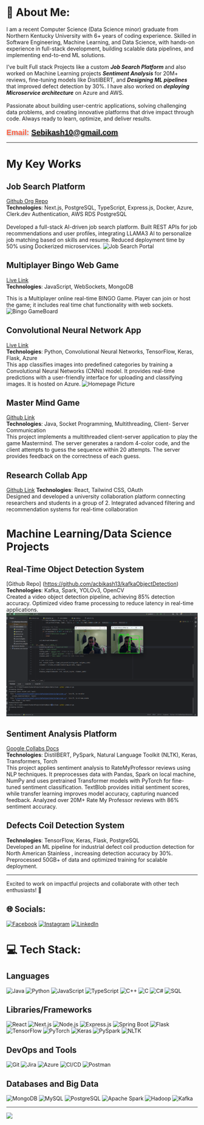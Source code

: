 # 💫 About Me:
I am a recent Computer Science (Data Science minor) graduate from Northern Kentucky University with 6+ years of coding experience. Skilled in Software Engineering, Machine Learning, and Data Science, with hands-on experience in full-stack development, building scalable data pipelines, and implementing end-to-end ML solutions.

I’ve  built Full stack Projects like a custom <strong> <i>Job Search Platform</i> </strong>  and also worked on Machine Learning projects <strong> <i>Sentiment Analysis</i></strong>  for 20M+ reviews, fine-tuning models like DistilBERT, and <strong> <i>Designing ML pipelines</i></strong>  that improved defect detection by 30%. I have also worked on <strong><i>deploying Microservice architecture</i></strong> on Azure and AWS. 
<br>
<br>
Passionate about building user-centric applications, solving challenging data problems, and creating innovative platforms that drive impact through code. Always ready to learn, optimize, and deliver results.
<br><br>
<strong style="color: #FF6347; font-family: 'Arial', sans-serif; font-size: 20px; text-shadow: 2px 2px 4px rgba(0,0,0,0.3);">
  Email: <a href="mailto:Sebikash10@gmail.com" style="color: #FF6347; text-decoration: none;">Sebikash10@gmail.com</a>
</strong>

<hr>

# My Key Works

## Job Search Platform  
[Github Org Repo](https://github.com/H1BMatch)
<br>
**Technologies**: Next.js, PostgreSQL, TypeScript, Express.js, Docker, Azure, Clerk.dev Authentication, AWS RDS PostgreSQL  
<br>
Developed a full-stack AI-driven job search platform. Built REST APIs for job recommendations and user profiles, integrating LLAMA3 AI to personalize job matching based on skills and resume. Reduced deployment time by 50% using Dockerized microservices.
![Job Search Portal](https://media.licdn.com/dms/image/v2/D5622AQHVo9l8OBs0Uw/feedshare-shrink_800/feedshare-shrink_800/0/1733835659983?e=1737590400&v=beta&t=rxvjufKP5Ibf5o8-WpVFYKDkMMLGHoO7VZ0Frcu9koo)

## Multiplayer Bingo Web Game
[Live Link](https://bingogame.azurewebsites.net/)
<br>
**Technologies**: JavaScript, WebSockets, MongoDB <br>

This is a Multiplayer online real-time BINGO Game. Player can join or host the game; it includes real time chat functionality with web sockets.  
![Bingo GameBoard](https://media.licdn.com/dms/image/v2/D562DAQHxmZW2NLcKJg/profile-treasury-image-shrink_800_800/profile-treasury-image-shrink_800_800/0/1730412950992?e=1735596000&v=beta&t=21H71BZiGs6XB1UDD9DxTfgDkUzusHrF2iBZM9sl4yo)

## Convolutional Neural Network App 
[Live Link](https://classiffyimages-d4g0bednaaaaevc8.eastus-01.azurewebsites.net/)
<br>
**Technologies**: Python, Convolutional Neural Networks,  TensorFlow, Keras, Flask, Azure<br>
This app classifies images into predefined categories by training a Convolutional Neural Networks (CNNs) model. It provides real-time predictions with a user-friendly interface for uploading and classifying images. It is hosted on Azure.
![Homepage Picture](https://media.licdn.com/dms/image/v2/D562DAQHcsvPvZpYH-w/profile-treasury-image-shrink_800_800/profile-treasury-image-shrink_800_800/0/1730413100441?e=1735596000&v=beta&t=vMJKvTSciKMBoaCnjkexQuiugGUgagXOQfS-fU6PLy4)

## Master Mind Game
[Github Link](https://github.com/acbikash13/Mastermind)
<br>
**Technologies**: Java, Socket Programming, Multithreading, Client- Server Communication<br>
This project implements a multithreaded client-server application to play the game Mastermind. The server generates a random 4-color code, and the client attempts to guess the sequence within 20 attempts. The server provides feedback on the correctness of each guess.

## Research Collab App
[Github Link](https://github.com/ResearchCollaborationApp/researchAndProjectCollab)
**Technologies**: React, Tailwind CSS, OAuth <br>
 Designed and developed a university collaboration platform connecting researchers and students in a group of 2. Integrated advanced filtering and recommendation systems for real-time collaboration

# Machine Learning/Data Science Projects
## Real-Time Object Detection System  
[Github Repo] (https://github.com/acbikash13/kafkaObjectDetection)
<br>
**Technologies**: Kafka, Spark, YOLOv3, OpenCV  <br>
Created a video object detection pipeline, achieving 85% detection accuracy. Optimized video frame processing to reduce latency in real-time applications.  
![Sample Picture](https://github.com/acbikash13/DSC411ProjectsAndFiles/blob/main/Screenshot%202024-12-12%20221641.png)

## Sentiment Analysis Platform
[Google Collabs Docs](https://colab.research.google.com/drive/13iDfzXDdqMuM5Xvj8cRIZ7WS8AYBcqeB#scrollTo=cRKGzGDOc6sS)
<br>
**Technologies**: DistilBERT, PySpark, Natural Language Toolkit (NLTK), Keras,  Transformers, Torch <br>
This project applies sentiment analysis to RateMyProfessor reviews using NLP techniques. It preprocesses data with Pandas, Spark on local machine, NumPy and uses pretrained Transformer models with PyTorch for fine-tuned sentiment classification. TextBlob provides initial sentiment scores, while transfer learning improves model accuracy, capturing nuanced feedback.
Analyzed over 20M+ Rate My Professor reviews with 86% sentiment accuracy.

## Defects Coil Detection System  
**Technologies**: TensorFlow, Keras, Flask, PostgreSQL  <br> 
Developed an ML pipeline for industrial defect coil production detection for North American Stainless , increasing detection accuracy by 30%. Preprocessed 50GB+ of data and optimized training for scalable deployment.  

---

Excited to work on impactful projects and collaborate with other tech enthusiasts! 🎯
## 🌐 Socials:
[![Facebook](https://img.shields.io/badge/Facebook-%231877F2.svg?logo=Facebook&logoColor=white)](https://www.facebook.com/acbikash.10) [![Instagram](https://img.shields.io/badge/Instagram-%23E4405F.svg?logo=Instagram&logoColor=white)](https://instagram.com/ach_bikash10) [![LinkedIn](https://img.shields.io/badge/LinkedIn-%230077B5.svg?logo=linkedin&logoColor=white)](https://www.linkedin.com/in/acbikash13/) 

# 💻 Tech Stack:  

## Languages  
![Java](https://img.shields.io/badge/java-%23ED8B00.svg?style=for-the-badge&logo=openjdk&logoColor=white)  ![Python](https://img.shields.io/badge/python-3670A0?style=for-the-badge&logo=python&logoColor=ffdd54)  ![JavaScript](https://img.shields.io/badge/javascript-%23323330.svg?style=for-the-badge&logo=javascript&logoColor=%23F7DF1E) ![TypeScript](https://img.shields.io/badge/typescript-%23007ACC.svg?style=for-the-badge&logo=typescript&logoColor=white) ![C++](https://img.shields.io/badge/c++-%2300599C.svg?style=for-the-badge&logo=c%2B%2B&logoColor=white)  ![C](https://img.shields.io/badge/c-%2300599C.svg?style=for-the-badge&logo=c&logoColor=white)  ![C#](https://img.shields.io/badge/c%23-%23239120.svg?style=for-the-badge&logo=c-sharp&logoColor=white)  ![SQL](https://img.shields.io/badge/sql-%2307405e.svg?style=for-the-badge&logo=sqlite&logoColor=white)  

## Libraries/Frameworks  
![React](https://img.shields.io/badge/react-%2320232a.svg?style=for-the-badge&logo=react&logoColor=%2361DAFB)  ![Next.js](https://img.shields.io/badge/next.js-%23000000.svg?style=for-the-badge&logo=next.js&logoColor=white)  ![Node.js](https://img.shields.io/badge/node.js-6DA55F?style=for-the-badge&logo=node.js&logoColor=white)  ![Express.js](https://img.shields.io/badge/express.js-%23404d59.svg?style=for-the-badge&logo=express&logoColor=%2361DAFB)  ![Spring Boot](https://img.shields.io/badge/spring-%236DB33F.svg?style=for-the-badge&logo=spring&logoColor=white)  ![Flask](https://img.shields.io/badge/flask-%23000.svg?style=for-the-badge&logo=flask&logoColor=white)  ![TensorFlow](https://img.shields.io/badge/TensorFlow-%23FF6F00.svg?style=for-the-badge&logo=TensorFlow&logoColor=white)  ![PyTorch](https://img.shields.io/badge/PyTorch-%23EE4C2C.svg?style=for-the-badge&logo=PyTorch&logoColor=white)  ![Keras](https://img.shields.io/badge/Keras-%23D00000.svg?style=for-the-badge&logo=Keras&logoColor=white)  ![PySpark](https://img.shields.io/badge/PySpark-%23E25A1C.svg?style=for-the-badge&logo=Apache%20Spark&logoColor=white)  ![NLTK](https://img.shields.io/badge/NLTK-%230075D5.svg?style=for-the-badge&logoColor=white)  

## DevOps and Tools  
![Git](https://img.shields.io/badge/git-%23F05033.svg?style=for-the-badge&logo=git&logoColor=white)  ![Jira](https://img.shields.io/badge/jira-%230A0FFF.svg?style=for-the-badge&logo=jira&logoColor=white)  ![Azure](https://img.shields.io/badge/Azure-0089D6?style=for-the-badge&logo=microsoft-azure&logoColor=white)  ![CI/CD](https://img.shields.io/badge/CI%2FCD-%23F05033.svg?style=for-the-badge&logo=github-actions&logoColor=white)  ![Postman](https://img.shields.io/badge/Postman-FF6C37?style=for-the-badge&logo=postman&logoColor=white)  

## Databases and Big Data  
![MongoDB](https://img.shields.io/badge/MongoDB-%234ea94b.svg?style=for-the-badge&logo=mongodb&logoColor=white)  ![MySQL](https://img.shields.io/badge/mysql-%2300f.svg?style=for-the-badge&logo=mysql&logoColor=white)  ![PostgreSQL](https://img.shields.io/badge/postgresql-%23316192.svg?style=for-the-badge&logo=postgresql&logoColor=white)  ![Apache Spark](https://img.shields.io/badge/Apache%20Spark-E25A1C?style=for-the-badge&logo=apachespark&logoColor=white)  ![Hadoop](https://img.shields.io/badge/Hadoop-%234ea94b.svg?style=for-the-badge&logo=ApacheHadoop&logoColor=white)  ![Kafka](https://img.shields.io/badge/Kafka-%23000.svg?style=for-the-badge&logo=apache-kafka&logoColor=white)  

---
[![](https://visitcount.itsvg.in/api?id=acbikash13&icon=0&color=0)](https://visitcount.itsvg.in)


